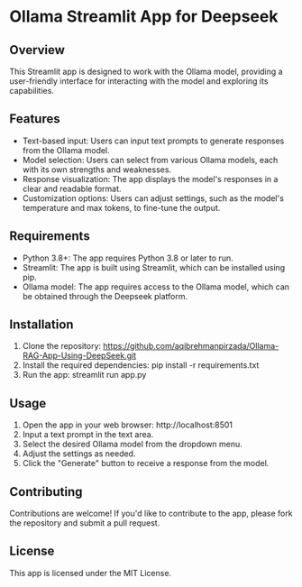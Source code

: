 # Ollama Streamlit App for Deepseek

## Overview
This Streamlit app is designed to work with the Ollama model, providing a user-friendly interface for interacting with the model and exploring its capabilities.

## Features
- Text-based input: Users can input text prompts to generate responses from the Ollama model.
- Model selection: Users can select from various Ollama models, each with its own strengths and weaknesses.
- Response visualization: The app displays the model's responses in a clear and readable format.
- Customization options: Users can adjust settings, such as the model's temperature and max tokens, to fine-tune the output.

## Requirements
- Python 3.8+: The app requires Python 3.8 or later to run.
- Streamlit: The app is built using Streamlit, which can be installed using pip.
- Ollama model: The app requires access to the Ollama model, which can be obtained through the Deepseek platform.

## Installation
1. Clone the repository: https://github.com/aqibrehmanpirzada/Ollama-RAG-App-Using-DeepSeek.git
2. Install the required dependencies: pip install -r requirements.txt
3. Run the app: streamlit run app.py

## Usage
1. Open the app in your web browser: http://localhost:8501
2. Input a text prompt in the text area.
3. Select the desired Ollama model from the dropdown menu.
4. Adjust the settings as needed.
5. Click the "Generate" button to receive a response from the model.

## Contributing
Contributions are welcome! If you'd like to contribute to the app, please fork the repository and submit a pull request.

## License
This app is licensed under the MIT License.
